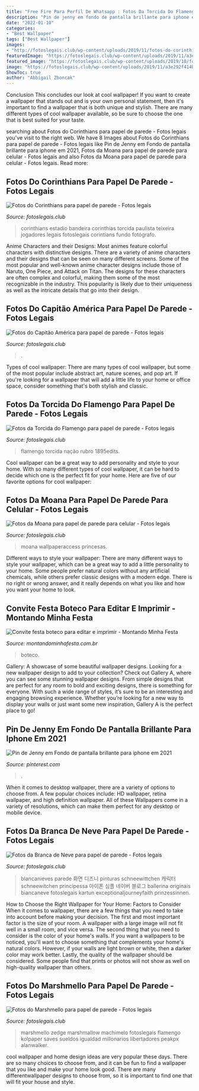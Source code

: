 ```yaml
---
title: "Free Fire Para Perfil De Whatsapp : Fotos Da Torcida Do Flamengo Para Papel De Parede"
description: "Pin de jenny em fondo de pantalla brillante para iphone em 2021"
date: "2022-01-10"
categories:
- "Best Wallpaper"
tags: ["Best Wallpaper"]
images:
- "http://fotoslegais.club/wp-content/uploads/2019/11/fotos-do-corinthians-10.jpg"
featuredImage: "https://fotoslegais.club/wp-content/uploads/2019/11/a3e292f414b1c88e92a7a75649f4ca44-1.jpg"
featured_image: "https://fotoslegais.club/wp-content/uploads/2019/10/fotos-da-moana-6.jpg"
image: "https://fotoslegais.club/wp-content/uploads/2019/11/a3e292f414b1c88e92a7a75649f4ca44-1.jpg"
ShowToc: true
author: "Abbigail Zboncak"
---
```



Conclusion
This concludes our look at cool wallpaper! If you want to create a wallpaper that stands out and is your own personal statement, then it's important to find a wallpaper that is both unique and stylish. There are many different types of cool wallpaper available, so be sure to choose the one that is best suited for your taste.

	

		
searching about Fotos do Corinthians para papel de parede - Fotos legais you've visit to the right web. We have 8 Images about Fotos do Corinthians para papel de parede - Fotos legais like Pin de Jenny em Fondo de pantalla brillante para iphone em 2021, Fotos da Moana para papel de parede para celular - Fotos legais and also Fotos da Moana para papel de parede para celular - Fotos legais. Read more:
		
    
## Fotos Do Corinthians Para Papel De Parede - Fotos Legais

<img loading=lazy src="http://fotoslegais.club/wp-content/uploads/2019/11/fotos-do-corinthians-10.jpg" onerror="this.onerror=null;this.src='https://tse3.mm.bing.net/th?id=OIP.08pcs1Yfq8ZDJsT4mUXOQwHaNK&amp;pid=15.1';" alt="Fotos do Corinthians para papel de parede - Fotos legais">

_Source: fotoslegais.club_

>corinthians estadio bandeira corinthias torcida paulista teixeira jogadores legais fotoslegais corintians fundo fotógrafo. 

	

Anime Characters and their Designs: Most animes feature colorful characters with distinctive designs.
There are a variety of anime characters and their designs that can be seen on many different screens. Some of the most popular and well-known anime character designs include those of Naruto, One Piece, and Attack on Titan. The designs for these characters are often complex and colorful, making them some of the most recognizable in the industry. This popularity is likely due to their uniqueness as well as the intricate details that go into their design.

    
## Fotos Do Capitão América Para Papel De Parede - Fotos Legais

<img loading=lazy src="http://fotoslegais.club/wp-content/uploads/2019/11/fotos-do-capitão-américa-4.jpg" onerror="this.onerror=null;this.src='https://tse4.mm.bing.net/th?id=OIP.5FpeKwvKpi1-YKG2NjISSAAAAA&amp;pid=15.1';" alt="Fotos do Capitão América para papel de parede - Fotos legais">

_Source: fotoslegais.club_

>. 

	

Types of cool wallpaper:
There are many types of cool wallpaper, but some of the most popular include abstract art, nature scenes, and pop art. If you're looking for a wallpaper that will add a little life to your home or office space, consider something that's both stylish and classic.

    
## Fotos Da Torcida Do Flamengo Para Papel De Parede - Fotos Legais

<img loading=lazy src="https://fotoslegais.club/wp-content/uploads/2019/11/a3e292f414b1c88e92a7a75649f4ca44-1.jpg" onerror="this.onerror=null;this.src='https://tse2.mm.bing.net/th?id=OIP.e3vC60b3qEsq-bC1G2hgbQHaNK&amp;pid=15.1';" alt="Fotos da Torcida do Flamengo para papel de parede - Fotos legais">

_Source: fotoslegais.club_

>flamengo torcida nação rubro 1895edits. 

	

Cool wallpaper can be a great way to add personality and style to your home. With so many different types of cool wallpaper, it can be hard to decide which one is the perfect fit for your home. Here are five of our favorite options for cool wallpaper: 

    
## Fotos Da Moana Para Papel De Parede Para Celular - Fotos Legais

<img loading=lazy src="https://fotoslegais.club/wp-content/uploads/2019/10/fotos-da-moana-6.jpg" onerror="this.onerror=null;this.src='https://tse4.mm.bing.net/th?id=OIP.Aj29NeFQH_NB1O8N4f6ULgHaNe&amp;pid=15.1';" alt="Fotos da Moana para papel de parede para celular - Fotos legais">

_Source: fotoslegais.club_

>moana wallpaperaccess princesas. 

	

Different ways to style your wallpaper:
There are many different ways to style your wallpaper, which can be a great way to add a little personality to your home. Some people prefer natural colors without any artificial chemicals, while others prefer classic designs with a modern edge. There is no right or wrong answer, and it really depends on what you like and how you want your home to look.

    
## Convite Festa Boteco Para Editar E Imprimir - Montando Minha Festa

<img loading=lazy src="https://www.montandominhafesta.com.br/wp-content/uploads/2021/02/convite-boteco-para-editar-06.png" onerror="this.onerror=null;this.src='https://tse4.mm.bing.net/th?id=OIP.ZpsMg-snwNYm7szRx0KqIQHaKY&amp;pid=15.1';" alt="Convite festa boteco para editar e imprimir - Montando Minha Festa">

_Source: montandominhafesta.com.br_

>boteco. 

	

Gallery: A showcase of some beautiful wallpaper designs.
Looking for a new wallpaper design to add to your collection? Check out Gallery A, where you can see some stunning wallpaper designs. From simple designs that are perfect for any room to bold and exciting designs, there is something for everyone. With such a wide range of styles, it’s sure to be an interesting and engaging browsing experience. Whether you’re looking for a new way to display your walls or just want some new inspiration, Gallery A is the perfect place to go!





	
	
    
## Pin De Jenny Em Fondo De Pantalla Brillante Para Iphone Em 2021

<img loading=lazy src="https://i.pinimg.com/736x/76/70/35/76703541f935f64069d917765101f651.jpg" onerror="this.onerror=null;this.src='https://tse1.mm.bing.net/th?id=OIP.U3R7OG5XFzXdU-5LkStangHaKO&amp;pid=15.1';" alt="Pin de Jenny em Fondo de pantalla brillante para iphone em 2021">

_Source: pinterest.com_

>. 

	

When it comes to desktop wallpaper, there are a variety of options to choose from. A few popular choices include: HD wallpaper, retina wallpaper, and high definition wallpaper. All of these Wallpapers come in a variety of resolutions, which can make them perfect for any desktop or mobile device. 

    
## Fotos Da Branca De Neve Para Papel De Parede - Fotos Legais

<img loading=lazy src="https://fotoslegais.club/wp-content/uploads/2019/11/fotos-da-branca-de-neve-5.jpg" onerror="this.onerror=null;this.src='https://tse4.mm.bing.net/th?id=OIP.PWWKj1HGnrvW8rhlDeWG1AHaNK&amp;pid=15.1';" alt="Fotos da Branca de Neve para papel de parede - Fotos legais">

_Source: fotoslegais.club_

>blancanieves parede 화면 디즈니 pinturas schneewittchen 캐릭터 schneewitchen principessa 아이폰 심플 네이버 블로그 ballerina originais biancaneve fotoslegais kartun exceptionaljourneyfaith prinzessinnen. 

	

How to Choose the Right Wallpaper for Your Home: Factors to Consider
When it comes to wallpaper, there are a few things that you need to take into account before making your decision. The first and most important factor is the size of your room. A wallpaper with a large image will not fit well in a small room, and vice versa. 
The second thing that you need to consider is the color of your home's walls. If you want a wallpapers to be noticed, you'll want to choose something that complements your home's natural colors. However, if your walls are light brown or white, then a darker color may work better. 
Lastly, the quality of the wallpaper should be considered. Some people find that prints or photos will not show as well on high-quality wallpaper than others.

    
## Fotos Do Marshmello Para Papel De Parede - Fotos Legais

<img loading=lazy src="https://fotoslegais.club/wp-content/uploads/2019/11/fotos-do-marshmello-2.jpg" onerror="this.onerror=null;this.src='https://tse4.mm.bing.net/th?id=OIP.KqtTgBMO4sWAVyWAKr27RQHaNK&amp;pid=15.1';" alt="Fotos do Marshmello para papel de parede - Fotos legais">

_Source: fotoslegais.club_

>marshmello zedge marshmallow machimelo fotoslegais flamengo kolpaper saves sueldos igualdad millonarios libertadores peakpx alanwalker. 

	

cool wallpaper and home design ideas are very popular these days. There are so many choices to choose from, and it can be fun to find a wallpaper that you like and make your home look good. There are many differentwallpaper designs to choose from, so it is important to find one that will fit your house and style.


